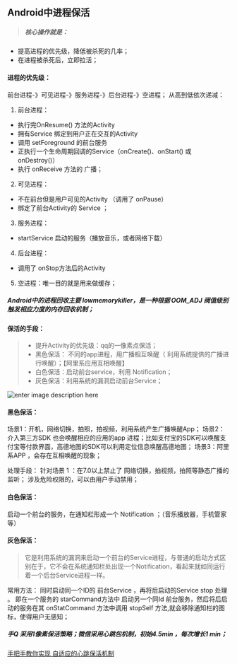 Android中进程保活
---
> ##### 核心操作就是：
+ 提高进程的优先级，降低被杀死的几率；
+ 在进程被杀死后，立即拉活；

#### 进程的优先级：
前台进程-》可见进程-》服务进程-》后台进程-》空进程；
从高到低依次递减：
1. 前台进程：
+ 执行完OnResume() 方法的Activity
+ 拥有Service 绑定到用户正在交互的Activity
+ 调用 setForeground 的前台服务
+ 正执行一个生命周期回调的Service（onCreate()、onStart() 或 onDestroy()）
+ 执行 onReceive 方法的 广播；
2. 可见进程：
+ 不在前台但是用户可见的Activity （调用了 onPause）
+ 绑定了前台Activity的 Service ；

3. 服务进程：
+  startService 启动的服务（播放音乐，或者网络下载）
4. 后台进程：
+ 调用了 onStop方法后的Activity
5. 空进程：唯一目的就是用来做缓存；

##### Android中的进程回收主要 lowmemorykiller，是一种根据 OOM_ADJ 阀值级别触发相应力度的内存回收机制；

####  保活的手段：
> + 提升Activity的优先级：qq的一像素点保活；
> + 黑色保活： 不同的app进程，用广播相互唤醒（ 利用系统提供的广播进行唤醒）；【阿里系应用互相唤醒】
> + 白色保活：启动前台service，利用 Notification；
> + 灰色保活：利用系统的漏洞启动前台Service；

![enter image description here](http://upload-images.jianshu.io/upload_images/944365-314b51661a6945d1.png?imageMogr2/auto-orient/strip%7CimageView2/2/w/1240)

#### 黑色保活：
场景1：开机，网络切换，拍照，拍视频，利用系统产生广播唤醒App；
场景2：介入第三方SDK 也会唤醒相应的应用的app 进程；比如支付宝的SDK可以唤醒支付宝等付款界面，高德地图的SDK可以利用定位信息唤醒高德地图；
场景3：阿里系APP ，会存在互相唤醒的现象；

处理手段：
针对场景 1 ：在7.0以上禁止了 网络切换，拍视频，拍照等静态广播的监听；
涉及危险权限的，可以由用户手动禁用；

#### 白色保活：
启动一个前台的服务，在通知栏形成一个 Notification ；（音乐播放器，手机管家等）

#### 灰色保活：
> 它是利用系统的漏洞来启动一个前台的Service进程，与普通的启动方式区别在于，它不会在系统通知栏处出现一个Notification，看起来就如同运行着一个后台Service进程一样。

常用方法：
同时启动同一个ID的 前台Service ，再将后启动的Service stop 处理 。
即在一个服务的 starCommand方法中 启动另一个同Id 前台服务，然后将后启动的服务在其 onStatCommand 方法中调用 stopSelf 方法,就会移除通知栏的图标，使得用户无感知；

##### 手Q 采用1像素保活策略；微信采用心跳包机制，初始4.5min ，每次增长1 min；
[手把手教你实现 自适应的心跳保活机制](https://blog.csdn.net/carson_ho/article/details/79522975)
